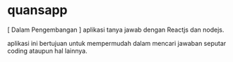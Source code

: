 # quansapp
[ Dalam Pengembangan ]
aplikasi tanya jawab dengan Reactjs dan nodejs.

aplikasi ini bertujuan untuk mempermudah dalam mencari jawaban seputar coding ataupun hal lainnya.
